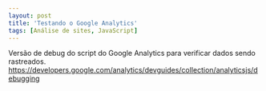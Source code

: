 ```yaml
---
layout: post
title: 'Testando o Google Analytics'
tags: [Análise de sites, JavaScript]
---
```


Versão de debug do script do Google Analytics para verificar dados sendo rastreados.<br>
<https://developers.google.com/analytics/devguides/collection/analyticsjs/debugging>
